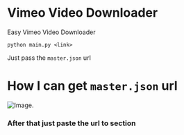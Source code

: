 # Vimeo Video Downloader

Easy Vimeo Video Downloader

```
python main.py <link>
```

Just pass the `master.json` url

# How I can get `master.json` url

![Image.](https://github.com/yigithanyigit/vimeo-pdl/assets/30131055/895f2ad6-69cf-4a20-8745-b2ccf7006bf8 "Example Image.")

### After that just paste the url to <link> section


